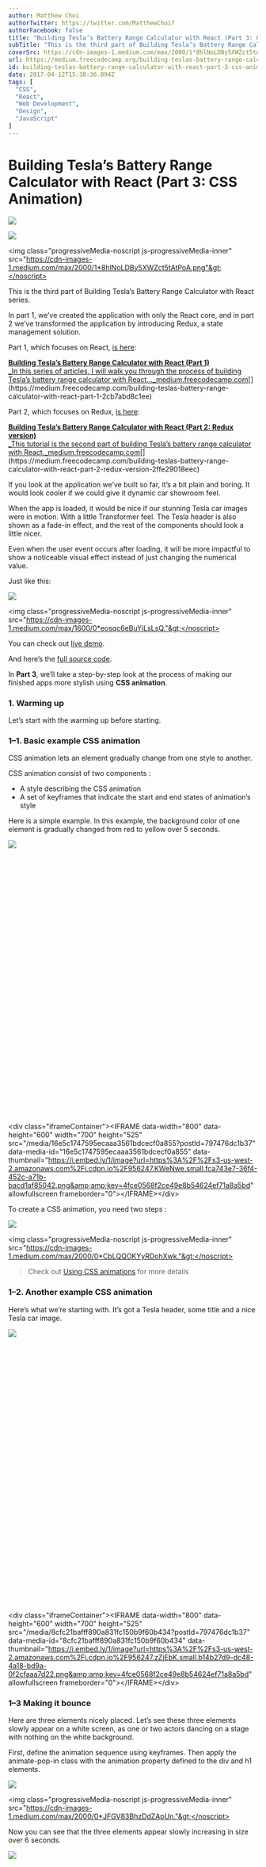 ```yaml
---
author: Matthew Choi
authorTwitter: https://twitter.com/MatthewChoi7
authorFacebook: false
title: "Building Tesla’s Battery Range Calculator with React (Part 3: CSS Animation)"
subTitle: "This is the third part of Building Tesla’s Battery Range Calculator with React series...."
coverSrc: https://cdn-images-1.medium.com/max/2000/1*8hlNoLDBy5XWZct5tAtPoA.png
url: https://medium.freecodecamp.org/building-teslas-battery-range-calculator-with-react-part-3-css-animation-797476dc1b37
id: building-teslas-battery-range-calculator-with-react-part-3-css-animation-797476dc1b37
date: 2017-04-12T15:38:36.894Z
tags: [
  "CSS",
  "React",
  "Web Development",
  "Design",
  "JavaScript"
]
---
```

# Building Tesla’s Battery Range Calculator with React (Part 3: CSS Animation)









![](https://cdn-images-1.medium.com/freeze/max/60/1*8hlNoLDBy5XWZct5tAtPoA.png?q=20)

<canvas class="progressiveMedia-canvas js-progressiveMedia-canvas" width="75" height="38"></canvas>

![](https://cdn-images-1.medium.com/max/2000/1*8hlNoLDBy5XWZct5tAtPoA.png)

<noscript class="js-progressiveMedia-inner">&lt;img class="progressiveMedia-noscript js-progressiveMedia-inner" src="https://cdn-images-1.medium.com/max/2000/1*8hlNoLDBy5XWZct5tAtPoA.png"&gt;</noscript>











This is the third part of Building Tesla’s Battery Range Calculator with React series.

In part 1, we’ve created the application with only the React core, and in part 2 we’ve transformed the application by introducing Redux, a state management solution.

Part 1, which focuses on React, [is here](https://medium.freecodecamp.com/building-teslas-battery-range-calculator-with-react-part-1-2cb7abd8c1ee):

[**Building Tesla’s Battery Range Calculator with React (Part 1)**  
_In this series of articles, I will walk you through the process of building Tesla’s battery range calculator with React…_medium.freecodecamp.com](https://medium.freecodecamp.com/building-teslas-battery-range-calculator-with-react-part-1-2cb7abd8c1ee "https://medium.freecodecamp.com/building-teslas-battery-range-calculator-with-react-part-1-2cb7abd8c1ee")[](https://medium.freecodecamp.com/building-teslas-battery-range-calculator-with-react-part-1-2cb7abd8c1ee)

Part 2, which focuses on Redux, [is here](https://medium.freecodecamp.com/building-teslas-battery-range-calculator-with-react-part-2-redux-version-2ffe29018eec):

[**Building Tesla’s Battery Range Calculator with React (Part 2: Redux version)**  
_This tutorial is the second part of building Tesla’s battery range calculator with React._medium.freecodecamp.com](https://medium.freecodecamp.com/building-teslas-battery-range-calculator-with-react-part-2-redux-version-2ffe29018eec "https://medium.freecodecamp.com/building-teslas-battery-range-calculator-with-react-part-2-redux-version-2ffe29018eec")[](https://medium.freecodecamp.com/building-teslas-battery-range-calculator-with-react-part-2-redux-version-2ffe29018eec)

If you look at the application we’ve built so far, it’s a bit plain and boring. It would look cooler if we could give it dynamic car showroom feel.

When the app is loaded, it would be nice if our stunning Tesla car images were in motion. With a little Transformer feel. The Tesla header is also shown as a fade-in effect, and the rest of the components should look a little nicer.

Even when the user event occurs after loading, it will be more impactful to show a noticeable visual effect instead of just changing the numerical value.

Just like this:





![](https://cdn-images-1.medium.com/freeze/max/60/0*eosqc6eBuYjLsLsQ.?q=20)

<canvas class="progressiveMedia-canvas js-progressiveMedia-canvas" width="75" height="51"></canvas>

<noscript class="js-progressiveMedia-inner">&lt;img class="progressiveMedia-noscript js-progressiveMedia-inner" src="https://cdn-images-1.medium.com/max/1600/0*eosqc6eBuYjLsLsQ."&gt;</noscript>







You can check out [live demo](http://animation-tesla-calculator.surge.sh/).

And here’s the [full source code](https://github.com/gyver98/part3-animation-tesla-battery-range-calculator-tutorial).

In **Part 3**, we’ll take a step-by-step look at the process of making our finished apps more stylish using **CSS animation**.

### 1\. Warming up

Let’s start with the warming up before starting.

### 1–1\. Basic example CSS animation

CSS animation lets an element gradually change from one style to another.

CSS animation consist of two components :

*   A style describing the CSS animation
*   A set of keyframes that indicate the start and end states of animation’s style

Here is a simple example. In this example, the background color of one element is gradually changed from red to yellow over 5 seconds.





![](https://i.embed.ly/1/display/resize?url=https%3A%2F%2Fs3-us-west-2.amazonaws.com%2Fi.cdpn.io%2F956247.KWeNwe.small.fca743e7-36f4-452c-a71b-bacd1af85042.png&key=4fce0568f2ce49e8b54624ef71a8a5bd&width=40)

<canvas class="progressiveMedia-canvas js-progressiveMedia-canvas" width="75" height="44"></canvas>

<iframe data-width="800" data-height="600" width="700" height="525" data-src="/media/16e5c1747595ecaaa3561bdcecf0a855?postId=797476dc1b37" data-media-id="16e5c1747595ecaaa3561bdcecf0a855" data-thumbnail="https://i.embed.ly/1/image?url=https%3A%2F%2Fs3-us-west-2.amazonaws.com%2Fi.cdpn.io%2F956247.KWeNwe.small.fca743e7-36f4-452c-a71b-bacd1af85042.png&amp;key=4fce0568f2ce49e8b54624ef71a8a5bd" class="progressiveMedia-iframe js-progressiveMedia-iframe" allowfullscreen="" frameborder="0"></iframe>

<noscript class="js-progressiveMedia-inner">&lt;div class="iframeContainer"&gt;&lt;IFRAME data-width="800" data-height="600" width="700" height="525" src="/media/16e5c1747595ecaaa3561bdcecf0a855?postId=797476dc1b37" data-media-id="16e5c1747595ecaaa3561bdcecf0a855" data-thumbnail="https://i.embed.ly/1/image?url=https%3A%2F%2Fs3-us-west-2.amazonaws.com%2Fi.cdpn.io%2F956247.KWeNwe.small.fca743e7-36f4-452c-a71b-bacd1af85042.png&amp;amp;key=4fce0568f2ce49e8b54624ef71a8a5bd" allowfullscreen frameborder="0"&gt;&lt;/IFRAME&gt;&lt;/div&gt;</noscript>







To create a CSS animation, you need two steps :









![](https://cdn-images-1.medium.com/freeze/max/60/0*CbLQQOKYyRDohXwk.?q=20)

<canvas class="progressiveMedia-canvas js-progressiveMedia-canvas" width="75" height="48"></canvas>

<noscript class="js-progressiveMedia-inner">&lt;img class="progressiveMedia-noscript js-progressiveMedia-inner" src="https://cdn-images-1.medium.com/max/2000/0*CbLQQOKYyRDohXwk."&gt;</noscript>











> Check out [Using CSS animations](https://developer.mozilla.org/en-US/docs/Web/CSS/CSS_Animations/Using_CSS_animations) for more details

### 1–2\. Another example CSS animation

Here’s what we’re starting with. It’s got a Tesla header, some title and a nice Tesla car image.





![](https://i.embed.ly/1/display/resize?url=https%3A%2F%2Fs3-us-west-2.amazonaws.com%2Fi.cdpn.io%2F956247.zZjEbK.small.b14b27d9-dc48-4a18-bd9a-0f2cfaaa7d22.png&key=4fce0568f2ce49e8b54624ef71a8a5bd&width=40)

<canvas class="progressiveMedia-canvas js-progressiveMedia-canvas" width="75" height="44"></canvas>

<iframe data-width="800" data-height="600" width="700" height="525" data-src="/media/8cfc21bafff890a831fc150b9f60b434?postId=797476dc1b37" data-media-id="8cfc21bafff890a831fc150b9f60b434" data-thumbnail="https://i.embed.ly/1/image?url=https%3A%2F%2Fs3-us-west-2.amazonaws.com%2Fi.cdpn.io%2F956247.zZjEbK.small.b14b27d9-dc48-4a18-bd9a-0f2cfaaa7d22.png&amp;key=4fce0568f2ce49e8b54624ef71a8a5bd" class="progressiveMedia-iframe js-progressiveMedia-iframe" allowfullscreen="" frameborder="0"></iframe>

<noscript class="js-progressiveMedia-inner">&lt;div class="iframeContainer"&gt;&lt;IFRAME data-width="800" data-height="600" width="700" height="525" src="/media/8cfc21bafff890a831fc150b9f60b434?postId=797476dc1b37" data-media-id="8cfc21bafff890a831fc150b9f60b434" data-thumbnail="https://i.embed.ly/1/image?url=https%3A%2F%2Fs3-us-west-2.amazonaws.com%2Fi.cdpn.io%2F956247.zZjEbK.small.b14b27d9-dc48-4a18-bd9a-0f2cfaaa7d22.png&amp;amp;key=4fce0568f2ce49e8b54624ef71a8a5bd" allowfullscreen frameborder="0"&gt;&lt;/IFRAME&gt;&lt;/div&gt;</noscript>







### 1–3 Making it bounce

Here are three elements nicely placed. Let’s see these three elements slowly appear on a white screen, as one or two actors dancing on a stage with nothing on the white background.

First, define the animation sequence using keyframes. Then apply the animate-pop-in class with the animation property defined to the div and h1 elements.









![](https://cdn-images-1.medium.com/freeze/max/60/0*JFGV83BhzDdZApUn.?q=20)

<canvas class="progressiveMedia-canvas js-progressiveMedia-canvas" width="75" height="57"></canvas>

<noscript class="js-progressiveMedia-inner">&lt;img class="progressiveMedia-noscript js-progressiveMedia-inner" src="https://cdn-images-1.medium.com/max/2000/0*JFGV83BhzDdZApUn."&gt;</noscript>











Now you can see that the three elements appear slowly increasing in size over 6 seconds.





![](https://i.embed.ly/1/display/resize?url=https%3A%2F%2Fs3-us-west-2.amazonaws.com%2Fi.cdpn.io%2F956247.QpxpWK.small.a8856fc5-2621-42cf-a9b5-4cc5c14a06a8.png&key=4fce0568f2ce49e8b54624ef71a8a5bd&width=40)

<canvas class="progressiveMedia-canvas js-progressiveMedia-canvas" width="75" height="44"></canvas>

<iframe data-width="800" data-height="600" width="700" height="525" data-src="/media/1e72454f88963ff328d46a91fa9814d0?postId=797476dc1b37" data-media-id="1e72454f88963ff328d46a91fa9814d0" data-thumbnail="https://i.embed.ly/1/image?url=https%3A%2F%2Fs3-us-west-2.amazonaws.com%2Fi.cdpn.io%2F956247.QpxpWK.small.a8856fc5-2621-42cf-a9b5-4cc5c14a06a8.png&amp;key=4fce0568f2ce49e8b54624ef71a8a5bd" class="progressiveMedia-iframe js-progressiveMedia-iframe" allowfullscreen="" frameborder="0"></iframe>

<noscript class="js-progressiveMedia-inner">&lt;div class="iframeContainer"&gt;&lt;IFRAME data-width="800" data-height="600" width="700" height="525" src="/media/1e72454f88963ff328d46a91fa9814d0?postId=797476dc1b37" data-media-id="1e72454f88963ff328d46a91fa9814d0" data-thumbnail="https://i.embed.ly/1/image?url=https%3A%2F%2Fs3-us-west-2.amazonaws.com%2Fi.cdpn.io%2F956247.QpxpWK.small.a8856fc5-2621-42cf-a9b5-4cc5c14a06a8.png&amp;amp;key=4fce0568f2ce49e8b54624ef71a8a5bd" allowfullscreen frameborder="0"&gt;&lt;/IFRAME&gt;&lt;/div&gt;</noscript>







### 1–4 Cubic Bezier

In our example we used ease-out with an animation-timing-function. Easing functions specify the rate of change of a parameter over time. There are four predefined timing functions we can use, they are ease, ease-in, ease-out, ease-in-out and linear.

*   **ease** — speeds up a little through the middle, and then slows down towards the end
*   **ease-in** — starts of slowly, and accelerates through to the end
*   **ease-out** — starts of quickly, and decelerates through to the end
*   **ease-in-out** — starts slowly, accelerates through to the middle, then decelerates through to the end
*   **linear** — constant animation speed throughout

It’s important that they are essentially based on the **Bezier curve**.









![](https://cdn-images-1.medium.com/freeze/max/60/0*5T1qzxZKI8BCti9n.?q=20)

<canvas class="progressiveMedia-canvas js-progressiveMedia-canvas" width="75" height="48"></canvas>

<noscript class="js-progressiveMedia-inner">&lt;img class="progressiveMedia-noscript js-progressiveMedia-inner" src="https://cdn-images-1.medium.com/max/2000/0*5T1qzxZKI8BCti9n."&gt;</noscript>











### 1–5 Creating Custom Speed

As in our real life, not all objects move at a constant speed, giving these variable speeds to the elements on the screen will give a more realistic movement. Using **Cubic-bezier** function, we are able to create custom speed.

However, defining the animation speed in the cubic-bezier function format is not intuitive.

Here is a fantastic [tool](http://cubic-bezier.com/) to visualize how cubic-bezier works.









![](https://cdn-images-1.medium.com/freeze/max/60/0*GA_uq9VnfsYodUVL.?q=20)

<canvas class="progressiveMedia-canvas js-progressiveMedia-canvas" width="75" height="41"></canvas>

<noscript class="js-progressiveMedia-inner">&lt;img class="progressiveMedia-noscript js-progressiveMedia-inner" src="https://cdn-images-1.medium.com/max/2000/0*GA_uq9VnfsYodUVL."&gt;</noscript>











Here’s an example of applying custom speed instead of ease-out.





![](https://i.embed.ly/1/display/resize?url=https%3A%2F%2Fs3-us-west-2.amazonaws.com%2Fi.cdpn.io%2F956247.NpBZQQ.small.5ce936e0-ab77-4230-a08e-ae91f21f229a.png&key=4fce0568f2ce49e8b54624ef71a8a5bd&width=40)

<canvas class="progressiveMedia-canvas js-progressiveMedia-canvas" width="75" height="44"></canvas>

<iframe data-width="800" data-height="600" width="700" height="525" data-src="/media/fab6b60067baa20dc14e7f876aa712e6?postId=797476dc1b37" data-media-id="fab6b60067baa20dc14e7f876aa712e6" data-thumbnail="https://i.embed.ly/1/image?url=https%3A%2F%2Fs3-us-west-2.amazonaws.com%2Fi.cdpn.io%2F956247.NpBZQQ.small.5ce936e0-ab77-4230-a08e-ae91f21f229a.png&amp;key=4fce0568f2ce49e8b54624ef71a8a5bd" class="progressiveMedia-iframe js-progressiveMedia-iframe" allowfullscreen="" frameborder="0"></iframe>

<noscript class="js-progressiveMedia-inner">&lt;div class="iframeContainer"&gt;&lt;IFRAME data-width="800" data-height="600" width="700" height="525" src="/media/fab6b60067baa20dc14e7f876aa712e6?postId=797476dc1b37" data-media-id="fab6b60067baa20dc14e7f876aa712e6" data-thumbnail="https://i.embed.ly/1/image?url=https%3A%2F%2Fs3-us-west-2.amazonaws.com%2Fi.cdpn.io%2F956247.NpBZQQ.small.5ce936e0-ab77-4230-a08e-ae91f21f229a.png&amp;amp;key=4fce0568f2ce49e8b54624ef71a8a5bd" allowfullscreen frameborder="0"&gt;&lt;/IFRAME&gt;&lt;/div&gt;</noscript>







Now that the warm-up is over, let’s get started.

### 2\. Excersize

As we saw in the demo, we’ll apply animation to two points in our application:

*   when an application is loaded
*   When a user action occurs

### 2.1 when an application is loaded

Let’s look at the entire layout of our app. The component structure of the app we created in Part 1, Part 2 does not change at all. Just it needs to define animation attribute and @keyframes in the corresponding CSS file. The CSS file to be modified is marked in green.









![](https://cdn-images-1.medium.com/freeze/max/60/0*uZ5xPaH4Dx681Pjs.?q=20)

<canvas class="progressiveMedia-canvas js-progressiveMedia-canvas" width="75" height="70"></canvas>

<noscript class="js-progressiveMedia-inner">&lt;img class="progressiveMedia-noscript js-progressiveMedia-inner" src="https://cdn-images-1.medium.com/max/2000/0*uZ5xPaH4Dx681Pjs."&gt;</noscript>











### 2.1.1 Introducing Animista

Wouldn’t it be nice to have a tool that lets us see what effect animations are possible before applying them? And how effects would look once you applied them? How you could combine multiple animation properties in a single place? There’s precisely a tool for that: [Animista](http://animista.net/).

With this tool, we can touch and test animated effects at will. Once you find the animation you like, click on the Generate code button to copy the animation property value and apply it to the corresponding CSS in our app.

Don’t forget to click the Add to Favorites button and grab the keyframes code from the download page.





![](https://cdn-images-1.medium.com/freeze/max/60/0*PIVWuwNHtEMnFojd.?q=20)

<canvas class="progressiveMedia-canvas js-progressiveMedia-canvas" width="75" height="52"></canvas>

<noscript class="js-progressiveMedia-inner">&lt;img class="progressiveMedia-noscript js-progressiveMedia-inner" src="https://cdn-images-1.medium.com/max/1600/0*PIVWuwNHtEMnFojd."&gt;</noscript>







### 2.1.2 Set up part 2 project code base

If you want to go directly to part 3 without looking at part 2, you need to build the codebase first by cloning the part 2 code.

*   git clone [https://github.com/gyver98/redux-tesla-battery-range-calculator-tutorial](https://github.com/gyver98/redux-tesla-battery-range-calculator-tutorial)
*   npm install
*   npm start

After the npm start, let’s make sure the application works.

### 2.1.3 Tesla Header

The Tesla Header component should have a fade-in effect that gradually displays the logo.

First, open the **Header.css** file and paste the animation properties and keyframes values copied from Animista. Then modify it to refer to this class in the **Header.js** file.









![](https://cdn-images-1.medium.com/freeze/max/60/0*HukM4NRUS6m8Kqg2.?q=20)

<canvas class="progressiveMedia-canvas js-progressiveMedia-canvas" width="75" height="35"></canvas>

<noscript class="js-progressiveMedia-inner">&lt;img class="progressiveMedia-noscript js-progressiveMedia-inner" src="https://cdn-images-1.medium.com/max/2000/0*HukM4NRUS6m8Kqg2."&gt;</noscript>











*   Check out [Header.css](https://gist.github.com/gyver98/6f13ec5d1fbf5aa5659b50b3a8d88c09#file-header-css)
*   Check out [Header.js](https://gist.github.com/gyver98/d1d4eb07a86f61a46b09ff83982c6cf2#file-header-js)

### 2.1.4 <h1> title

The **focus-in-contract-bck** effect is likely to work for Tesla title. Give the animation effect the same way you did in Tesla Header.

Note that the title <h1> element is defined in App.js / App.css.









![](https://cdn-images-1.medium.com/freeze/max/60/0*VoXL1zKOOT2q1THD.?q=20)

<canvas class="progressiveMedia-canvas js-progressiveMedia-canvas" width="75" height="32"></canvas>

<noscript class="js-progressiveMedia-inner">&lt;img class="progressiveMedia-noscript js-progressiveMedia-inner" src="https://cdn-images-1.medium.com/max/2000/0*VoXL1zKOOT2q1THD."&gt;</noscript>











*   Check out [App.js](https://github.com/gyver98/part3-animation-tesla-battery-range-calculator-tutorial/blob/master/src/App.js)
*   Check out [App.css](https://github.com/gyver98/part3-animation-tesla-battery-range-calculator-tutorial/blob/master/src/App.css)

### 2.1.5 TeslaCar

For the TeslaCar component, which has the most dynamic effects, let’s apply the following two effects.

*   Tesla Car : **slide-in-elliptic-bottom-fwd**
*   Tesla Wheels : **bounce-in-top**

/src/Components/TeslaCar/TeslaCar.css

    .tesla-car-animation {  -webkit-animation: slide-in-elliptic-bottom-fwd 0.7s cubic-bezier(0.250, 0.460, 0.450, 0.940) both;	-moz-animation: slide-in-elliptic-bottom-fwd 0.7s cubic-bezier(0.250, 0.460, 0.450, 0.940) both;	animation: slide-in-elliptic-bottom-fwd 0.7s cubic-bezier(0.250, 0.460, 0.450, 0.940) both;  }  

    .tesla-wheels-animation {  -webkit-animation: bounce-in-top 2.3s both;  -moz-animation: bounce-in-top 2.3s both;  animation: bounce-in-top 2.3s both;}

    @-webkit-keyframes slide-in-elliptic-bottom-fwd{0%{-webkit-transform:translateY(600px) rotateX(30deg) scale(0);transform:translateY(600px) rotateX(30deg) scale(0);-webkit-transform-origin:50% 100%;transform-origin:50% 100%;opacity:0}100%{-webkit-transform:translateY(0) rotateX(0) scale(1);transform:translateY(0) rotateX(0) scale(1);-webkit-transform-origin:50% -1400px;transform-origin:50% -1400px;opacity:1}}@keyframes slide-in-elliptic-bottom-fwd{0%{-webkit-transform:translateY(600px) rotateX(30deg) scale(0);transform:translateY(600px) rotateX(30deg) scale(0);-webkit-transform-origin:50% 100%;transform-origin:50% 100%;opacity:0}100%{-webkit-transform:translateY(0) rotateX(0) scale(1);transform:translateY(0) rotateX(0) scale(1);-webkit-transform-origin:50% -1400px;transform-origin:50% -1400px;opacity:1}}

    @-webkit-keyframes bounce-in-top{0%{-webkit-transform:translateY(-500px);transform:translateY(-500px);-webkit-animation-timing-function:ease-in;animation-timing-function:ease-in;opacity:0}38%{-webkit-transform:translateY(0);transform:translateY(0);-webkit-animation-timing-function:ease-out;animation-timing-function:ease-out;opacity:1}55%{-webkit-transform:translateY(-65px);transform:translateY(-65px);-webkit-animation-timing-function:ease-in;animation-timing-function:ease-in}72%{-webkit-transform:translateY(0);transform:translateY(0);-webkit-animation-timing-function:ease-out;animation-timing-function:ease-out}81%{-webkit-transform:translateY(-28px);transform:translateY(-28px);-webkit-animation-timing-function:ease-in}90%{-webkit-transform:translateY(0);transform:translateY(0);-webkit-animation-timing-function:ease-out;animation-timing-function:ease-out}95%{-webkit-transform:translateY(-8px);transform:translateY(-8px);-webkit-animation-timing-function:ease-in;animation-timing-function:ease-in}100%{-webkit-transform:translateY(0);transform:translateY(0);-webkit-animation-timing-function:ease-out;animation-timing-function:ease-out}}

    @keyframes bounce-in-top{0%{-webkit-transform:translateY(-500px);transform:translateY(-500px);-webkit-animation-timing-function:ease-in;animation-timing-function:ease-in;opacity:0}38%{-webkit-transform:translateY(0);transform:translateY(0);-webkit-animation-timing-function:ease-out;animation-timing-function:ease-out;opacity:1}55%{-webkit-transform:translateY(-65px);transform:translateY(-65px);-webkit-animation-timing-function:ease-in;animation-timing-function:ease-in}72%{-webkit-transform:translateY(0);transform:translateY(0);-webkit-animation-timing-function:ease-out;animation-timing-function:ease-out}81%{-webkit-transform:translateY(-28px);transform:translateY(-28px);-webkit-animation-timing-function:ease-in}90%{-webkit-transform:translateY(0);transform:translateY(0);-webkit-animation-timing-function:ease-out;animation-timing-function:ease-out}95%{-webkit-transform:translateY(-8px);transform:translateY(-8px);-webkit-animation-timing-function:ease-in;animation-timing-function:ease-in}100%{-webkit-transform:translateY(0);transform:translateY(0);-webkit-animation-timing-function:ease-out;animation-timing-function:ease-out}}

/src/Components/TeslaCar/TeslaCar.js

    const TeslaCar = (props) => (                  );

*   Check out [TeslaCar.js](https://gist.github.com/gyver98/fedfe9ab47e7a16abeac94308a7ca68b#file-teslacar-part3-js)
*   Check out [TeslaCar.css](https://gist.github.com/gyver98/7e6bef3e05c1f3bce1d0a9a2381c5426#file-teslacar-part3-csshttps://github.com/gyver98/part3-animation-tesla-battery-range-calculator-tutorial/blob/master/src/components/TeslaCar/TeslaCar.css)

At this point, you should see this:





![](https://cdn-images-1.medium.com/freeze/max/60/0*bR16Rxvlnxllgsx1.?q=20)

<canvas class="progressiveMedia-canvas js-progressiveMedia-canvas" width="75" height="46"></canvas>

<noscript class="js-progressiveMedia-inner">&lt;img class="progressiveMedia-noscript js-progressiveMedia-inner" src="https://cdn-images-1.medium.com/max/1600/0*bR16Rxvlnxllgsx1."&gt;</noscript>







### 2.1.6 TeslaStats

This time, let’s give the TeslaStats component a **slit-in-horizontal** animation effect. Give the delay 2 seconds to start after the TeslaCar animation runs.









![](https://cdn-images-1.medium.com/freeze/max/60/0*spbWOTQeCqrUVXKL.?q=20)

<canvas class="progressiveMedia-canvas js-progressiveMedia-canvas" width="75" height="22"></canvas>

<noscript class="js-progressiveMedia-inner">&lt;img class="progressiveMedia-noscript js-progressiveMedia-inner" src="https://cdn-images-1.medium.com/max/2000/0*spbWOTQeCqrUVXKL."&gt;</noscript>











*   Check out [TeslaStats.css](https://github.com/gyver98/part3-animation-tesla-battery-range-calculator-tutorial/blob/master/src/components/TeslaStats/TeslaStats.css)
*   Check out [TeslaStats.js](https://github.com/gyver98/part3-animation-tesla-battery-range-calculator-tutorial/blob/master/src/components/TeslaStats/TeslaStats.js)

### 2.1.7 Tesla Controls

The Speed counter, the Temperature counter, and the Climate and Wheels components are wrapped in the **tesla-controls** class, so we can simply modify App.css and App.js as follows, without modifying the CSS of each component.

Provide the same animation effects as applied to the TeslaStats component. Give the delay 2.5 seconds to start after the TeslaStats animation runs.









![](https://cdn-images-1.medium.com/freeze/max/60/0*t1pOPhXRCkOvZLUU.?q=20)

<canvas class="progressiveMedia-canvas js-progressiveMedia-canvas" width="75" height="21"></canvas>

<noscript class="js-progressiveMedia-inner">&lt;img class="progressiveMedia-noscript js-progressiveMedia-inner" src="https://cdn-images-1.medium.com/max/2000/0*t1pOPhXRCkOvZLUU."&gt;</noscript>











*   Check out [App.css](https://github.com/gyver98/part3-animation-tesla-battery-range-calculator-tutorial/blob/master/src/App.css)
*   Check out [App.js](https://github.com/gyver98/part3-animation-tesla-battery-range-calculator-tutorial/blob/master/src/App.js)

Here’s what you should be seeing:





![](https://cdn-images-1.medium.com/freeze/max/60/0*3tU3pt8uwr98NHYQ.?q=20)

<canvas class="progressiveMedia-canvas js-progressiveMedia-canvas" width="75" height="52"></canvas>

<noscript class="js-progressiveMedia-inner">&lt;img class="progressiveMedia-noscript js-progressiveMedia-inner" src="https://cdn-images-1.medium.com/max/1600/0*3tU3pt8uwr98NHYQ."&gt;</noscript>







We have implemented all the animation at the time the application is loaded. Now let’s implement animation when user action occurs.

### 2.2 When a user action occurs

When user clicks the Speed, Temperature counters and Wheels, we are going to give the following animation effect.









![](https://cdn-images-1.medium.com/freeze/max/60/0*5gWZanCv_hi6Jy-S.?q=20)

<canvas class="progressiveMedia-canvas js-progressiveMedia-canvas" width="75" height="46"></canvas>

<noscript class="js-progressiveMedia-inner">&lt;img class="progressiveMedia-noscript js-progressiveMedia-inner" src="https://cdn-images-1.medium.com/max/2000/0*5gWZanCv_hi6Jy-S."&gt;</noscript>











### 2.2.1 Speed counter

First, consider what happens when you click Speed ​​counter up.

We defined **mapStateToProps** and **mapDispatchToProps** as a way to create a TeslaSpeedCounter container in part 2 and communicate with the Redux Store. Then, we refer to the state in the TeslaCounter component through **connect** and when the action occurs, we dispatch it to the Redux Store to update the new state and render the view.

The following figure shows this flow well.









![](https://cdn-images-1.medium.com/freeze/max/60/0*o2yXNpGMcBekZR1D.?q=20)

<canvas class="progressiveMedia-canvas js-progressiveMedia-canvas" width="57" height="75"></canvas>

<noscript class="js-progressiveMedia-inner">&lt;img class="progressiveMedia-noscript js-progressiveMedia-inner" src="https://cdn-images-1.medium.com/max/2000/0*o2yXNpGMcBekZR1D."&gt;</noscript>











So how do you animate when a new state is rendered by a speed up click event? After defining the animation in TeslaCounter.css, would you like to add the flip-in-hor-top class that you want to apply as follows?

      <p className="tesla-counter__number ">    { currentValue }      </p>

This will have no effect. Because only the currentValue that is updated when the event occurs is re-rendered. In addition, we are trying to apply different orientations to the up and down events. If so, we need to know the direction of the animation along with the event, and then make sure that the corresponding class is applied and re-rendered.

### 2.2.2 TeslaCounter.css

First, let’s define the animation code that we want to apply through Animista to the CSS file after copying. Add the following animation class and keyframes.

*   flip-in-hor-bottom
*   flip-in-hor-top
*   keyframes flip-in-hor-bottom
*   keyframes flip-in-hor-top









![](https://cdn-images-1.medium.com/freeze/max/60/0*a3c4Fxjs2OnA_gDH.?q=20)

<canvas class="progressiveMedia-canvas js-progressiveMedia-canvas" width="75" height="45"></canvas>

<noscript class="js-progressiveMedia-inner">&lt;img class="progressiveMedia-noscript js-progressiveMedia-inner" src="https://cdn-images-1.medium.com/max/2000/0*a3c4Fxjs2OnA_gDH."&gt;</noscript>











*   Check out [TeslaCounter.css](https://github.com/gyver98/part3-animation-tesla-battery-range-calculator-tutorial/blob/master/src/components/TeslaCounter/TeslaCounter.css)

### 2.2.3 TeslaCounter.js

To apply different animation effects according to the speed up/down event, we need to know the type of the event, update it in the Redux store with reducer, and have the new state value passed to the TeslaCounter through props. Instead of adding this event type to the Redux store, let’s implement it in a way that manages to the **local state** of the TeslaCounter. Since the local state is required, modify the current **functional component** TeslaCounter as a **class component**.

We also need the update life cycle method **componentWillReceiveProps()** here. This method is called when props are passed to the TeslaCounter component. TeslaCounter component has two up/down button that allow the user to change counter value by clicking it. The button is bound to the onClick event and sets the state on the Redux store through dispatching an action. The new state value is then passed to the TeslaCounter component as a prop through connect() in TeslaCounter container.

Any time the user clicks the up/down button this begins an Update for the TeslaCounter component. The first method called on the Component is **componentWillReceiveProps(nextProps)** passing in the new prop value. This allows us to compare the incoming props against our current props and make logical decisions based on the value. We can get our current props by calling **this.props** and the new value is the **nextProps** argument passed to the method.

So why do we need componentWillReceiveProps? This is a hook that allows us to look into the upcoming **Update**. If we have a state that is a calculation of props, we can safely apply the logic here and store the result using **this.setState()**.

Here we need a **direction** state, which is the animation direction, which can be obtained by comparing the current value with the updated value.

You can see the whole flow through the following image.









![](https://cdn-images-1.medium.com/freeze/max/60/0*3z3xL_MnAS6HgCkf.?q=20)

<canvas class="progressiveMedia-canvas js-progressiveMedia-canvas" width="42" height="75"></canvas>

<noscript class="js-progressiveMedia-inner">&lt;img class="progressiveMedia-noscript js-progressiveMedia-inner" src="https://cdn-images-1.medium.com/max/2000/0*3z3xL_MnAS6HgCkf."&gt;</noscript>











*   Check out [TeslaCoutner.js](https://gist.github.com/gyver98/aba50231c963adfd7d072314d6a8e3f9#file-teslacounter-part3-js)

Now click on the Speed ​​and Temperature counters to confirm that the animation has been applied. But there is one problem. If you click the Up / Down button alternately, they work normally. If you click the same button continuously, the animation will not be applied. This is because the animation class changes only when the event type changes.

To solve this problem, add **animationEffect** to the local state and setTimeout to initialise the applied animation class after 0.5 seconds.









![](https://cdn-images-1.medium.com/freeze/max/60/0*v0uFl9IgHSsmpl8J.?q=20)

<canvas class="progressiveMedia-canvas js-progressiveMedia-canvas" width="75" height="68"></canvas>

<noscript class="js-progressiveMedia-inner">&lt;img class="progressiveMedia-noscript js-progressiveMedia-inner" src="https://cdn-images-1.medium.com/max/2000/0*v0uFl9IgHSsmpl8J."&gt;</noscript>











Now you can see that it works fine even if you click the same button continuously.

*   Check out [TeslaCounter.js](https://gist.github.com/gyver98/7431b3df5576de6a408121646588d578#file-final-teslacounter-part3-js)

### 2.2.4 TeslaWheels animation

Finally, let’s apply animation effects when clicking on Wheels.

First, **bounce-in-top** is already defined in TeslaCar.css, so let’s define additional **bounce-in-bottom** animation. Then open the TeslaCar.js file and replace the tesla-car-animation that was already applied in the 2.1.5 TeslaCar section with **tesla-wheel-animation-${props.wheelsize}**.









![](https://cdn-images-1.medium.com/freeze/max/60/0*ASYtBrbYI-GbVMdR.?q=20)

<canvas class="progressiveMedia-canvas js-progressiveMedia-canvas" width="75" height="23"></canvas>

<noscript class="js-progressiveMedia-inner">&lt;img class="progressiveMedia-noscript js-progressiveMedia-inner" src="https://cdn-images-1.medium.com/max/2000/0*ASYtBrbYI-GbVMdR."&gt;</noscript>











*   Check out [TeslaCar.css](https://github.com/gyver98/part3-animation-tesla-battery-range-calculator-tutorial/blob/master/src/components/TeslaCar/TeslaCar.css)
*   Check out [TeslaCar.js](https://github.com/gyver98/part3-animation-tesla-battery-range-calculator-tutorial/blob/master/src/components/TeslaCar/TeslaCar.js)

You should have a fully working Tesla range calculator with animation:





![](https://cdn-images-1.medium.com/freeze/max/60/0*SbSA60aSiFXYfjDP.?q=20)

<canvas class="progressiveMedia-canvas js-progressiveMedia-canvas" width="75" height="56"></canvas>

<noscript class="js-progressiveMedia-inner">&lt;img class="progressiveMedia-noscript js-progressiveMedia-inner" src="https://cdn-images-1.medium.com/max/1600/0*SbSA60aSiFXYfjDP."&gt;</noscript>







*   Check out the [full source code](https://github.com/gyver98/part3-animation-tesla-battery-range-calculator-tutorial)








